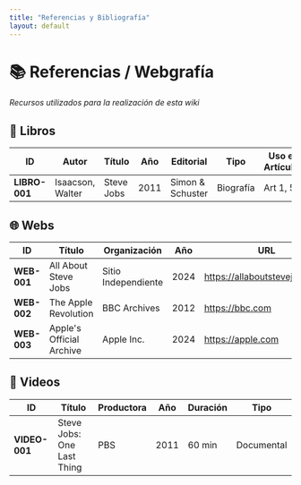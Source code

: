 ```yaml
---
title: "Referencias y Bibliografía"
layout: default
---
```


# 📚 Referencias / Webgrafía

*Recursos utilizados para la realización de esta wiki*


## 📖 Libros

| ID | Autor | Título | Año | Editorial | Tipo | Uso en Artículos |
|----|-------|--------|-----|-----------|------|------------------|
| **LIBRO-001** | Isaacson, Walter | Steve Jobs | 2011 | Simon & Schuster | Biografía | Art 1, 5 |



## 🌐 Webs

| ID | Título | Organización | Año | URL | Tipo | Actualización |
|----|--------|--------------|-----|-----|------|---------------|
| **WEB-001** | All About Steve Jobs | Sitio Independiente | 2024 | https://allaboutstevejobs.com | Biografía | Continua |
| **WEB-002** | The Apple Revolution | BBC Archives | 2012 | https://bbc.com | Documentación | 2012 |
| **WEB-003** | Apple's Official Archive | Apple Inc. | 2024 | https://apple.com | Corporativo | Continua |

## 🎥 Videos

| ID | Título | Productora | Año | Duración | Tipo |
|----|--------|------------|-----|----------|------|
| **VIDEO-001** | Steve Jobs: One Last Thing | PBS | 2011 | 60 min | Documental |


